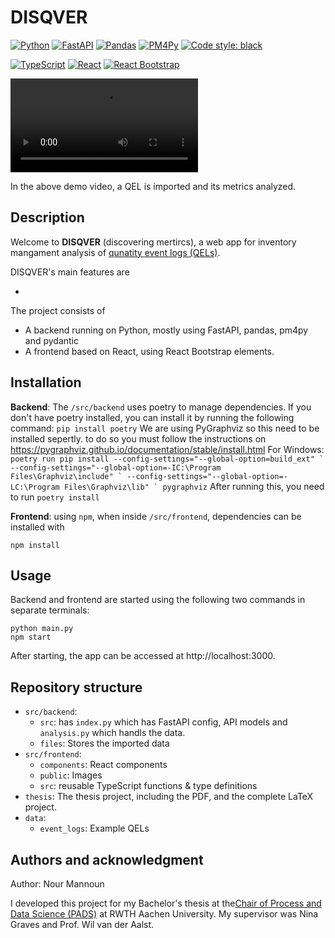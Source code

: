 # DISQVER

[![Python](https://img.shields.io/badge/python%203.10-3670A0?logo=python&logoColor=ffdd54)](https://www.python.org/downloads/release/python-3100/)
[![FastAPI](https://img.shields.io/badge/FastAPI-005571?logo=fastapi)](https://fastapi.tiangolo.com/)
[![Pandas](https://img.shields.io/badge/pandas-%23150458.svg?logo=pandas&logoColor=white)]()
[![PM4Py](https://img.shields.io/badge/PM4Py-white.svg)](https://processintelligence.solutions/pm4py)
[![Code style: black](https://img.shields.io/badge/code%20style-black-000000.svg)](https://github.com/psf/black)

[![TypeScript](https://img.shields.io/badge/TypeScript-%23007ACC.svg?logo=typescript&logoColor=white)](https://www.typescriptlang.org/)
[![React](https://img.shields.io/badge/React-%2320232a.svg?logo=react&logoColor=%2361DAFB)](https://react.dev/)
[![React Bootstrap](https://img.shields.io/badge/React%20Bootstrap-712cf9)](https://react-bootstrap.netlify.app/)

![DISQVER Usage GIF](demo.mp4)

In the above demo video, a QEL is imported and its metrics analyzed.

## Description

Welcome to **DISQVER** (discovering mertircs), a web app for inventory mangament analysis of [qunatity event logs \(QELs\)](https://github.com/ninagraves/qel_simulation).

DISQVER's main features are

-

The project consists of

- A backend running on Python, mostly using FastAPI, pandas, pm4py and pydantic
- A frontend based on React, using React Bootstrap elements.

## Installation

**Backend**:
The `/src/backend` uses poetry to manage dependencies. If you don't have poetry installed, you can install it by running the following command:
`pip install poetry`
We are using PyGraphviz so this need to be installed sepertly. to do so you must follow the instructions on https://pygraphviz.github.io/documentation/stable/install.html
For Windows:
`` poetry run pip install --config-settings="--global-option=build_ext" `
              --config-settings="--global-option=-IC:\Program Files\Graphviz\include" `
              --config-settings="--global-option=-LC:\Program Files\Graphviz\lib" `
              pygraphviz ``
After running this, you need to run
`poetry install`

**Frontend**:
using `npm`, when inside `/src/frontend`, dependencies can be installed with

```
npm install
```

## Usage

Backend and frontend are started using the following two commands in separate terminals:

```console
python main.py
npm start
```

After starting, the app can be accessed at http://localhost:3000.

## Repository structure

- `src/backend`:
  - `src`: has `index.py` which has FastAPI config, API models and `analysis.py` which handls the data.
  - `files`: Stores the imported data
- `src/frontend`:
  - `components`: React components
  - `public`: Images
  - `src`: reusable TypeScript functions & type definitions
- `thesis`: The thesis project, including the PDF, and the complete LaTeX project.
- `data`:
  - `event_logs`: Example QELs

## Authors and acknowledgment

Author: Nour Mannoun

I developed this project for my Bachelor's thesis at the[Chair of Process and Data Science \(PADS\)](https://www.pads.rwth-aachen.de) at RWTH Aachen University. My supervisor was Nina Graves and Prof. Wil van der Aalst.
